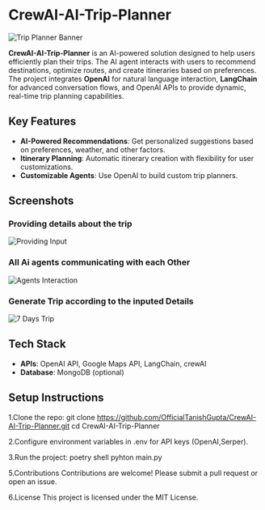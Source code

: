 # CrewAI-AI-Trip-Planner

![Trip Planner Banner]([https://example.com/banner-image.png](https://example.com/ai-interaction.png))

**CrewAI-AI-Trip-Planner** is an AI-powered solution designed to help users efficiently plan their trips. The AI agent interacts with users to recommend destinations, optimize routes, and create itineraries based on preferences. The project integrates **OpenAI** for natural language interaction, **LangChain** for advanced conversation flows, and OpenAI APIs to provide dynamic, real-time trip planning capabilities.

## Key Features

- **AI-Powered Recommendations**: Get personalized suggestions based on preferences, weather, and other factors.
- **Itinerary Planning**: Automatic itinerary creation with flexibility for user customizations.
- **Customizable Agents**: Use OpenAI to build custom trip planners.

## Screenshots

### Providing details about the trip
![Providing Input](https://example.com/ai-interaction.png)

### All Ai agents communicating with each Other
![Agents Interaction](https://example.com/route-planning.png)

### Generate Trip according to the inputed Details
![7 Days Trip](https://example.com/map-view.png)

## Tech Stack
- **APIs**: OpenAI API, Google Maps API, LangChain, crewAI
- **Database**: MongoDB (optional)

## Setup Instructions

1.Clone the repo:
   git clone https://github.com/OfficialTanishGupta/CrewAI-AI-Trip-Planner.git
   cd CrewAI-AI-Trip-Planner
   
2.Configure environment variables in .env for API keys (OpenAI,Serper).

3.Run the project:
   poetry shell
   pyhton main.py

5.Contributions
   Contributions are welcome! Please submit a pull request or open an issue.

6.License
   This project is licensed under the MIT License.

